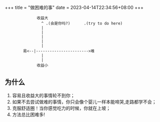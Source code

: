 +++
title = "做困难的事"
date = 2023-04-14T22:34:56+08:00
+++

```
              收益大
                ^ .(会是你吗?)      .(try to do here)
                |
                |
                |
                |
                |
        易<--|----------------------->难
                |
                |
              收益小
```

## 为什么

1. 容易且收益大的事情轮不到你；
2. 如果不去尝试做难的事情，你只会像个婴儿一样本能啼哭,走路都学不会；
3. 克服舒适圈！当你感觉吃力的时候，你就在上坡；
4. 方法总比困难多!
